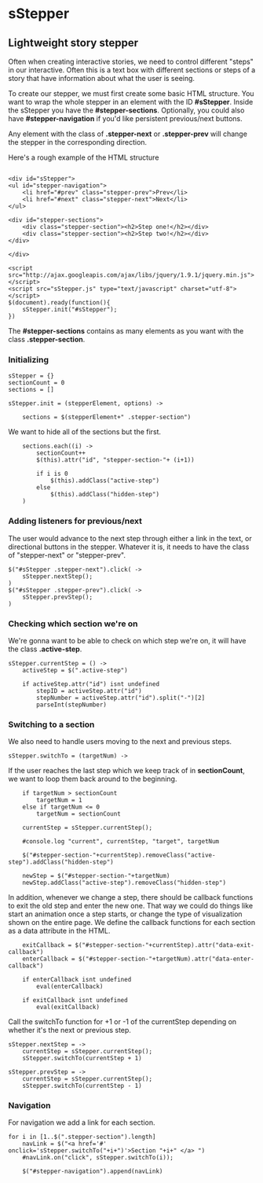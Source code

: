 # sStepper
## Lightweight story stepper

Often when creating interactive stories, we need to control different "steps" in our interactive. Often this is a text box with different sections or steps of a story that have information about what the user is seeing. 

To create our stepper, we must first create some basic HTML structure. You want to wrap the whole stepper in an element with the ID **#sStepper**. Inside the sStepper you have the **#stepper-sections**. Optionally, you could also have **#stepper-navigation** if you'd like persistent previous/next buttons.

Any element with the class of **.stepper-next** or **.stepper-prev** will change the stepper in the corresponding direction.

Here's a rough example of the HTML structure
```

<div id="sStepper">
<ul id="stepper-navigation">
    <li href="#prev" class="stepper-prev">Prev</li>
    <li href="#next" class="stepper-next">Next</li>
</ul>

<div id="stepper-sections">
    <div class="stepper-section"><h2>Step one!</h2></div>
    <div class="stepper-section"><h2>Step two!</h2></div>
</div>

</div>

<script src="http://ajax.googleapis.com/ajax/libs/jquery/1.9.1/jquery.min.js"></script>
<script src="sStepper.js" type="text/javascript" charset="utf-8"></script>        
$(document).ready(function(){
    sStepper.init("#sStepper");
})
```

The **#stepper-sections** contains as many elements as you want with the class **.stepper-section**. 
    
### Initializing
    
    sStepper = {}
    sectionCount = 0
    sections = []
    
    sStepper.init = (stepperElement, options) ->        
    
        sections = $(stepperElement+" .stepper-section")
    

We want to hide all of the sections but the first.

        sections.each((i) ->
            sectionCount++
            $(this).attr("id", "stepper-section-"+ (i+1))
        
            if i is 0
                $(this).addClass("active-step")
            else
                $(this).addClass("hidden-step")
        )
    
### Adding listeners for previous/next    
The user would advance to the next step through either a link in the text, or directional buttons in the stepper. Whatever it is, it needs to have the class of "stepper-next" or "stepper-prev".

    $("#sStepper .stepper-next").click( -> 
        sStepper.nextStep();
    )
    $("#sStepper .stepper-prev").click( ->    
        sStepper.prevStep();
    )

### Checking which section we're on
    
We're gonna want to be able to check on which step we're on, it will have the class **.active-step**.     
    
    sStepper.currentStep = () ->
        activeStep = $(".active-step")

        if activeStep.attr("id") isnt undefined
            stepID = activeStep.attr("id")
            stepNumber = activeStep.attr("id").split("-")[2]        
            parseInt(stepNumber)


### Switching to a section        
We also need to handle users moving to the next and previous steps.
        
    sStepper.switchTo = (targetNum) ->        
        
If the user reaches the last step which we keep track of in **sectionCount**, we want to loop them back around to the beginning.
         
        if targetNum > sectionCount
            targetNum = 1
        else if targetNum <= 0
            targetNum = sectionCount
            
        currentStep = sStepper.currentStep();
        
        #console.log "current", currentStep, "target", targetNum
        
        $("#stepper-section-"+currentStep).removeClass("active-step").addClass("hidden-step")                
        
        newStep = $("#stepper-section-"+targetNum)        
        newStep.addClass("active-step").removeClass("hidden-step")

        
In addition, whenever we change a step, there should be callback functions to exit the old step and enter the new one. That way we could do things like start an animation once a step starts, or change the type of visualization shown on the entire page. We define the callback functions for each section as a data attribute in the HTML.

        exitCallback = $("#stepper-section-"+currentStep).attr("data-exit-callback")
        enterCallback = $("#stepper-section-"+targetNum).attr("data-enter-callback")
        
        if enterCallback isnt undefined
            eval(enterCallback)

        if exitCallback isnt undefined
            eval(exitCallback)

Call the switchTo function for +1 or -1 of the currentStep depending on whether it's the next or previous step.                                
    
    sStepper.nextStep = ->    
        currentStep = sStepper.currentStep();
        sStepper.switchTo(currentStep + 1)            

    sStepper.prevStep = ->
        currentStep = sStepper.currentStep();
        sStepper.switchTo(currentStep - 1) 
        
        
### Navigation        
For navigation we add a link for each section.
    
    for i in [1..$(".stepper-section").length]
        navLink = $("<a href='#' onclick='sStepper.switchTo("+i+")'>Section "+i+" </a> ")
        #navLink.on("click", sStepper.switchTo(i));
        
        $("#stepper-navigation").append(navLink)

            
        
    
    
